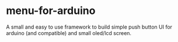 # menu-for-arduino
A small and easy to use framework to build simple push button UI for arduino (and compatible) and small oled/lcd screen.
